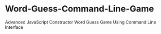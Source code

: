 # Word-Guess-Command-Line-Game
Advanced JavaScript Constructor Word Guess Game Using Command Line Interface

